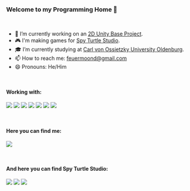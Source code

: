 ### Welcome to my Programming Home 👋
&nbsp;

- 🔭 I’m currently working on an [2D Unity Base Project][UnityBase].
- 🎮 I'm making games for [Spy Turtle Studio][STS].
- 🎓 I’m currently studying at [Carl von Ossietzky University Oldenburg][Uni].
- 📫 How to reach me: feuermoond@gmail.com
- 😄 Pronouns: He/Him

&nbsp;
#### Working with:
<img src="https://img.shields.io/badge/python%20-%2314354C.svg?&style=for-the-badge&logo=python&logoColor=white"/> <img src="https://img.shields.io/badge/c%23%20-%23239120.svg?&style=for-the-badge&logo=c-sharp&logoColor=white"/> <img src="https://img.shields.io/badge/java-%23ED8B00.svg?&style=for-the-badge&logo=java&logoColor=white"/> <img src="https://img.shields.io/badge/git%20-%23F05033.svg?&style=for-the-badge&logo=git&logoColor=white"/> <img src="https://img.shields.io/badge/Keras%20-%23D00000.svg?&style=for-the-badge&logo=Keras&logoColor=white"/> <img src="https://img.shields.io/badge/docker%20-%230db7ed.svg?&style=for-the-badge&logo=docker&logoColor=white"/> <img src="https://img.shields.io/badge/Jupyter%20-%23F37626.svg?&style=for-the-badge&logo=Jupyter&logoColor=white"/>

&nbsp;
#### Here you can find me:
[<img src="https://img.shields.io/badge/twitter-%231DA1F2.svg?&style=for-the-badge&logo=twitter&logoColor=white" />][Twitter]

&nbsp;
#### And here you can find Spy Turtle Studio:
[<img src="https://img.shields.io/badge/twitter-%231DA1F2.svg?&style=for-the-badge&logo=twitter&logoColor=white" />][STSTwitter] [<img src="https://img.shields.io/badge/youtube-%23FF0000.svg?&style=for-the-badge&logo=youtube&logoColor=white" />][STSYouTube] [<img src="https://img.shields.io/badge/instagram-%23E4405F.svg?&style=for-the-badge&logo=instagram&logoColor=white" />][STSInstagram]

[Uni]: https://uol.de/en/
[UnityBase]: https://github.com/DDiekmann/BaseGameProject
[Twitter]: https://twitter.com/Feuermoond
[STS]: https://spy-turtle-studio.itch.io/
[STSTwitter]: https://twitter.com/SpyTurtleStudio
[STSYouTube]: https://www.youtube.com/channel/UCX2439dAXupHvZN5Fh9j1aQ/?guided_help_flow=5
[STSInstagram]: https://www.instagram.com/spyturtlestudio/
